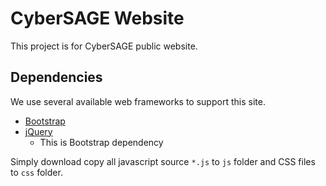 CyberSAGE Website
=================

This project is for CyberSAGE public website.

Dependencies
------------

We use several available web frameworks to support this site.

 * [Bootstrap](http://getbootstrap.com/)
 * [jQuery](http://jquery.com/)
    - This is Bootstrap dependency

Simply download copy all javascript source `*.js` to `js` folder and CSS files to `css` folder.